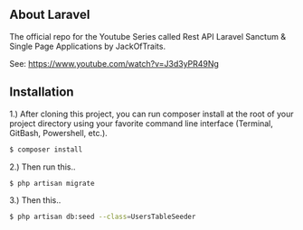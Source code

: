 ## About Laravel

The official repo for the Youtube Series called Rest API Laravel Sanctum & Single Page Applications by JackOfTraits.

See: https://www.youtube.com/watch?v=J3d3yPR49Ng

## Installation

1.) After cloning this project, you can run composer install at the root of your project directory using your favorite command line interface (Terminal, GitBash, Powershell, etc.).

```sh
$ composer install
```

2.) Then run this..

```sh
$ php artisan migrate
```

3.) Then this..

```sh
$ php artisan db:seed --class=UsersTableSeeder
```
